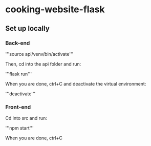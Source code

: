 # cooking-website-flask

## Set up locally

### Back-end

'''source api/venv/bin/activate'''

Then, cd into the api folder and run:

'''flask run'''

When you are done, ctrl+C and deactivate the virtual environment:

'''deactivate'''

### Front-end

Cd into src and run:

'''npm start'''

When you are done, ctrl+C